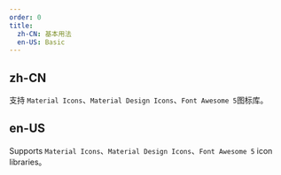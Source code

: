 ```yaml
---
order: 0
title:
  zh-CN: 基本用法
  en-US: Basic
---
```


## zh-CN

支持 `Material Icons`、`Material Design Icons`、`Font Awesome 5`图标库。

## en-US

Supports `Material Icons`、`Material Design Icons`、`Font Awesome 5` icon libraries。
